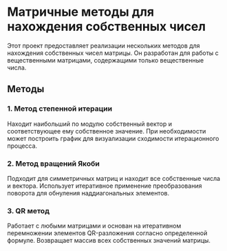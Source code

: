 # Матричные методы для нахождения собственных чисел

Этот проект предоставляет реализации нескольких методов для нахождения собственных чисел матрицы. Он разработан для работы с вещественными матрицами, содержащими только вещественные числа.

## Методы

### 1. Метод степенной итерации

Находит наибольший по модулю собственный вектор и соответствующее ему собственное значение. При необходимости может построить график для визуализации сходимости итерационного процесса.

### 2. Метод вращений Якоби

Подходит для симметричных матриц и находит все собственные числа и вектора. Использует итеративное применение преобразования поворота для обнуления наддиагональных элементов.

### 3. QR метод

Работает с любыми матрицами и основан на итеративном перемножении элементов QR-разложения согласно определенной формуле. Возвращает массив всех собственных значений матрицы.
